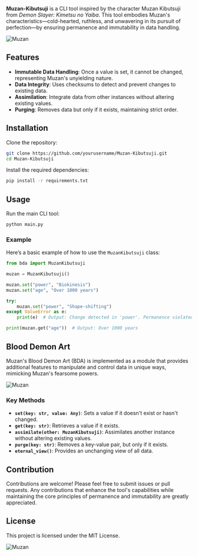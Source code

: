 **Muzan-Kibutsuji** is a CLI tool inspired by the character Muzan Kibutsuji from *Demon Slayer: Kimetsu no Yaiba*. This tool embodies Muzan's characteristics—cold-hearted, ruthless, and unwavering in its pursuit of perfection—by ensuring permanence and immutability in data handling.

![Muzan](./images/muzan_1.gif)

## Features

- **Immutable Data Handling**: Once a value is set, it cannot be changed, representing Muzan's unyielding nature.
- **Data Integrity**: Uses checksums to detect and prevent changes to existing data.
- **Assimilation**: Integrate data from other instances without altering existing values.
- **Purging**: Removes data but only if it exists, maintaining strict order.

## Installation

Clone the repository:

```bash
git clone https://github.com/yourusername/Muzan-Kibutsuji.git
cd Muzan-Kibutsuji
```

Install the required dependencies:

```bash
pip install -r requirements.txt
```

## Usage

Run the main CLI tool:

```bash
python main.py
```

### Example

Here’s a basic example of how to use the `MuzanKibutsuji` class:

```python
from bda import MuzanKibutsuji

muzan = MuzanKibutsuji()

muzan.set("power", "Biokinesis")
muzan.set("age", "Over 1000 years")

try:
    muzan.set("power", "Shape-shifting")
except ValueError as e:
    print(e)  # Output: Change detected in 'power'. Permanence violated.

print(muzan.get("age"))  # Output: Over 1000 years
```

## Blood Demon Art

Muzan's Blood Demon Art (BDA) is implemented as a module that provides additional features to manipulate and control data in unique ways, mimicking Muzan's fearsome powers.

![Muzan](https://64.media.tumblr.com/ba6be1a0349e981ee63a2d14b0092c13/9ccc4b7bd50e0fa5-c6/s540x810/6fbfa81cc92fd9f584789944a4a734903c5eca8b.gif)

### Key Methods

- **`set(key: str, value: Any)`**: Sets a value if it doesn't exist or hasn't changed.
- **`get(key: str)`**: Retrieves a value if it exists.
- **`assimilate(other: MuzanKibutsuji)`**: Assimilates another instance without altering existing values.
- **`purge(key: str)`**: Removes a key-value pair, but only if it exists.
- **`eternal_view()`**: Provides an unchanging view of all data.

## Contribution

Contributions are welcome! Please feel free to submit issues or pull requests. Any contributions that enhance the tool's capabilities while maintaining the core principles of permanence and immutability are greatly appreciated.

## License

This project is licensed under the MIT License.

![Muzan](https://cdn.shopify.com/s/files/1/0400/9767/7479/files/Demon-Slayer-Muzan-Kibutsuji-threatening-a-demon.png?v=1681162747)
